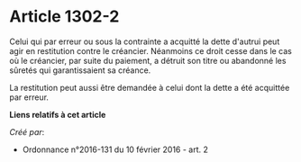 # Article 1302-2

Celui qui par erreur ou sous la contrainte a acquitté la dette d'autrui peut agir en restitution contre le créancier.
Néanmoins ce droit cesse dans le cas où le créancier, par suite du paiement, a détruit son titre ou abandonné les sûretés qui
garantissaient sa créance.

La restitution peut aussi être demandée à celui dont la dette a été acquittée par erreur.

**Liens relatifs à cet article**

_Créé par_:

  - Ordonnance n°2016-131 du 10 février 2016 - art. 2
